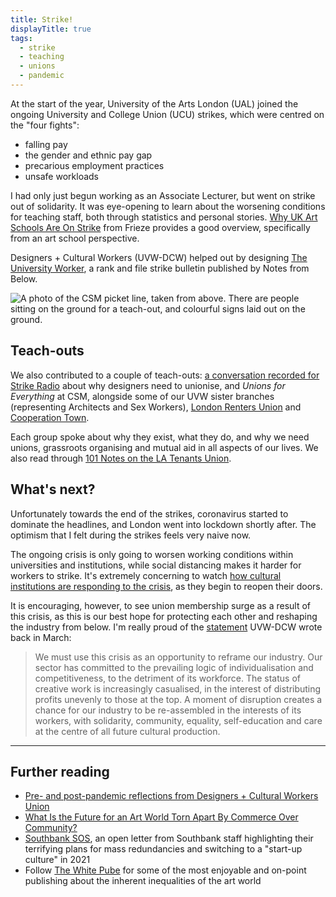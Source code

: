 ```yaml
---
title: Strike!
displayTitle: true
tags:
  - strike
  - teaching
  - unions
  - pandemic
---
```


At the start of the year, University of the Arts London (UAL) joined the ongoing University and College Union (UCU) strikes, which were centred on the "four fights":
- falling pay
- the gender and ethnic pay gap
- precarious employment practices
- unsafe workloads

<!-- more -->

I had only just begun working as an Associate Lecturer, but went on strike out of solidarity. It was eye-opening to learn about the worsening conditions for teaching staff, both through statistics and personal stories. [Why UK Art Schools Are On Strike](https://www.frieze.com/article/why-uk-art-schools-are-strike) from Frieze provides a good overview, specifically from an art school perspective.

Designers + Cultural Workers (UVW-DCW) helped out by designing [The University Worker](https://notesfrombelow.org/tag/ucu-pension-strike), a rank and file strike bulletin published by Notes from Below.

![A photo of the CSM picket line, taken from above. There are people sitting on the ground for a teach-out, and colourful signs laid out on the ground.](https://d2w9rnfcy7mm78.cloudfront.net/8282020/original_ce51adf53f8d649632b7003f0c3ec646.jpg?1597057221?bc=0)

## Teach-outs
We also contributed to a couple of teach-outs: [a conversation recorded for Strike Radio](https://www.mixcloud.com/strikeradio/designers-need-a-union-too-teach-out-lcc-with-uvwdcw-from-the-ucu-strike-2020/) about why designers need to unionise, and *Unions for Everything* at CSM, alongside some of our UVW sister branches (representing Architects and Sex Workers), [London Renters Union](https://londonrentersunion.org/) and [Cooperation Town](https://www.mutual-aid.uk/).

Each group spoke about why they exist, what they do, and why we need unions, grassroots organising and mutual aid in all aspects of our lives. We also read through [101 Notes on the LA Tenants Union](https://communemag.com/101-notes-on-the-la-tenants-union/).

## What's next?
Unfortunately towards the end of the strikes, coronavirus started to dominate the headlines, and London went into lockdown shortly after. The optimism that I felt during the strikes feels very naive now.

The ongoing crisis is only going to worsen working conditions within universities and institutions, while social distancing makes it harder for workers to strike. It's extremely concerning to watch [how cultural institutions are responding to the crisis](https://twitter.com/JoeHayns/status/1290604876129603584), as they begin to reopen their doors.

It is encouraging, however, to see union membership surge as a result of this crisis, as this is our best hope for protecting each other and reshaping the industry from below. I'm really proud of the [statement](https://docs.google.com/document/d/1VhvV2IIZ-ekAsPmuqDUUY7GNPf7UbmJ26aDkbIJMWLE/edit) UVW-DCW wrote back in March:

> We must use this crisis as an opportunity to reframe our industry. Our sector has committed to the prevailing logic of individualisation and competitiveness, to the detriment of its workforce. The status of creative work is increasingly casualised, in the interest of distributing profits unevenly to those at the top. A moment of disruption creates a chance for our industry to be re-assembled in the interests of its workers, with solidarity, community, equality, self-education and care at the centre of all future cultural production.

---

## Further reading
- [Pre- and post-pandemic reflections from Designers + Cultural Workers Union](http://new.100archive.com/article/cultural-sector-timelapse)
- [What Is the Future for an Art World Torn Apart By Commerce Over Community?](https://elephant.art/what-is-the-future-for-an-art-world-torn-apart-by-commerce-over-community-06082020/)
- [Southbank SOS](https://saveoursouthbank.com/), an open letter from Southbank staff highlighting their terrifying plans for mass redundancies and switching to a "start-up culture" in 2021
- Follow [The White Pube](https://twitter.com/thewhitepube/) for some of the most enjoyable and on-point publishing about the inherent inequalities of the art world

